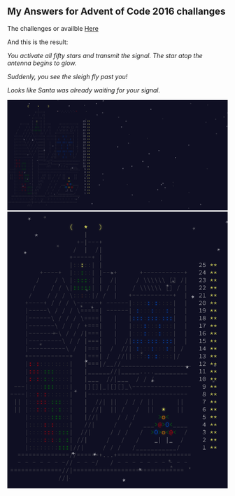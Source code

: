 My Answers for Advent of Code 2016 challanges
-------------

The challenges or availble [Here](https://adventofcode.com/2016)


And this is the result:

_You activate all fifty stars and transmit the signal. The star atop the antenna begins to glow._

_Suddenly, you see the sleigh fly past you!_

_Looks like Santa was already waiting for your signal._

![result](./calendar_result_large.png)
![result](./calendar_result.png)
